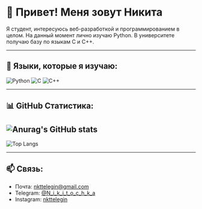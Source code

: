 # 👋 Привет! Меня зовут Никита

Я студент, интересуюсь веб-разработкой и программированием в целом.
На данный момент лично изучаю Python.
В университете получаю базу по языкам C и C++.

---

## 🧰 Языки, которые я изучаю:

![Python](https://img.shields.io/badge/Python-3776AB?style=for-the-badge&logo=python&logoColor=white)
![C](https://img.shields.io/badge/C-00599C?style=for-the-badge&logo=c&logoColor=white)
![C++](https://img.shields.io/badge/C++-00599C?style=for-the-badge&logo=c%2B%2B&logoColor=white)

---

## 📊 GitHub Статистика:

![Anurag's GitHub stats](https://github-readme-stats.vercel.app/api?username=N1k1t-a&show_icons=true&theme=neon)
---
![Top Langs](https://github-readme-stats.vercel.app/api/top-langs/?username=N1k1t-a&layout=compact&theme=neon)

---

## 📫 Связь:

- Почта: [nkttelegin@gmail.com](mailto:nkttelegin@gmail.com)  
- Telegram: [@N_i_k_i_t_o_c_h_k_a](https://t.me/N_i_k_i_t_o_c_h_k_a)  
- Instagram: [nkttelegin](https://www.instagram.com/nkttelegin/)
